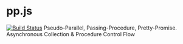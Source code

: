 pp.js
=====
[![Build Status](https://secure.travis-ci.org/VoQn/pp.js.png)](http://travis-ci.org/VoQn/pp.js)
Pseudo-Parallel, Passing-Procedure, Pretty-Promise. Asynchronous Collection &amp; Procedure Control Flow